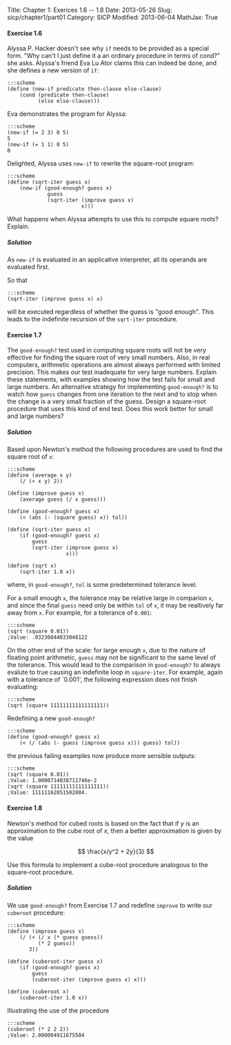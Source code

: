 Title: Chapter 1: Exerices 1.6 -- 1.8 
Date: 2013-05-26
Slug: sicp/chapter1/part01
Category: SICP
Modified: 2013-06-04
MathJax: True

#### Exercise 1.6
Alyssa P. Hacker doesn't see why `if` needs to be provided as a
special form. "Why can't I just define it a an ordinary procedure in
terms of cond?" she asks. Alyssa's friend Eva Lu Ator claims this can
indeed be done, and she defines a new version of `if`:
    
    :::scheme
    (define (new-if predicate then-clause else-clause)
        (cond (predicate then-clause)
              (else else-clause)))

Eva demonstrates the program for Alyssa:

    :::scheme
    (new-if (= 2 3) 0 5)
    5
    (new-if (= 1 1) 0 5)
    0

Delighted, Alyssa uses `new-if` to rewrite the square-root program:

    :::scheme
    (define (sqrt-iter guess x)
        (new-if (good-enough? guess x)
                 guess
                 (sqrt-iter (improve guess x)
                            x)))

What happens when Alyssa attempts to use this to compute square roots?
Explain.

##### Solution
As `new-if` is evaluated in an applicative interpreter, all its
operands are evaluated first.

So that
    
    :::scheme
    (sqrt-iter (improve guess x) x)
will be executed regardless of whether the guess is "good enough".
This leads to the indefinite recursion of the `sqrt-iter` procedure.

#### Exercise 1.7
The `good-enough?` test used in computing square roots will not be
very effective for finding the square root of very small numbers.
Also, in real computers, arithmetic operations are almost always
performed with limited precision. This makes our test inadequate for
very large numbers. Explain these statements, with examples showing
how the test fails for small and large numbers. An alternative
strategy for implementing `good-enough?` is to watch how `guess`
changes from one iteration to the next and to stop when the change is
a very small fraction of the guess. Design a square-root procedure
that uses this kind of end test. Does this work better for small and
large numbers?

##### Solution
Based upon Newton's method the following procedures are used to find
the square root of `x`:

    :::scheme
    (define (average x y)
        (/ (+ x y) 2))

    (define (improve guess x)
        (average guess (/ x guess)))

    (define (good-enough? guess x)
        (< (abs (- (square guess) x)) tol))

    (define (sqrt-iter guess x)
        (if (good-enough? guess x)
            guess
            (sqrt-iter (improve guess x)
                       x)))

    (define (sqrt x)
        (sqrt-iter 1.0 x))
where, in `good-enough?`, `tol` is some predetermined tolerance level.

For a small enough `x`, the tolerance may be relative large in
comparion `x`, and since the final `guess` need only be within `tol`
of `x`, it may be realtively far away from `x`. For example, for a
tolerance of `0.001`:

    :::scheme
    (sqrt (square 0.01))
    ;Value: .03230844833048122

On the other end of the scale: for large enough `x`, due to the nature
of floating point arithmetic, `guess` may not be significant to the
same level of the tolerance. This would lead to the comparison in
`good-enough?` to always evalute to true causing an indefinite loop
in `square-iter`. For example, again with a tolerance of `0.001', the
following expression does not finish evaluating:

    :::scheme
    (sqrt (square 11111111111111111))

Redefining a new `good-enough?`

    :::scheme
    (define (good-enough? guess x)
        (< (/ (abs (- guess (improve guess x))) guess) tol))
the previous failing examples now produce more sensible outputs:

    :::scheme
    (sqrt (square 0.01))
    ;Value: 1.0000714038711746e-2
    (sqrt (square 11111111111111111))
    ;Value: 11111162851502884.

#### Exercise 1.8
Newton's method for cubed roots is based on the fact that if $y$ is
an approximation to the cube root of $x$, then a better
approximation is given by the value

$$
\frac{x/y^2 + 2y}{3}
$$

Use this formula to implement a cube-root procedure analogous to the
square-root procedure.

##### Solution
We use `good-enough?` from Exercise 1.7 and redefine `improve` to
write our `cuberoot` procedure:

    :::scheme
    (define (improve guess x)
        (/ (+ (/ x (* guess guess))
              (* 2 guess))
           3))

    (define (cuberoot-iter guess x)
        (if (good-enough? guess x)
            guess
            (cuberoot-iter (improve guess x) x)))

    (define (cuberoot x)
        (cuberoot-iter 1.0 x))

Illustrating the use of the procedure

    :::scheme
    (cuberoot (* 2 2 2))
    ;Value: 2.000004911675504
